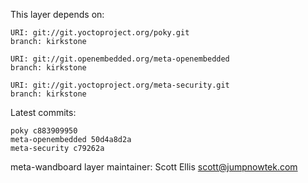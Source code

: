 This layer depends on:

    URI: git://git.yoctoproject.org/poky.git
    branch: kirkstone

    URI: git://git.openembedded.org/meta-openembedded
    branch: kirkstone

    URI: git://git.yoctoproject.org/meta-security.git
    branch: kirkstone

Latest commits:

    poky c883909950
    meta-openembedded 50d4a8d2a
    meta-security c79262a

meta-wandboard layer maintainer: Scott Ellis <scott@jumpnowtek.com>
